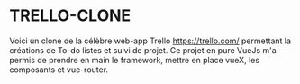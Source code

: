 # TRELLO-CLONE
Voici un clone de la célèbre web-app Trello https://trello.com/ permettant la créations de To-do listes et suivi de projet.
Ce projet en pure VueJs m'a permis de prendre en main le framework, mettre en place vueX, les composants et vue-router.
